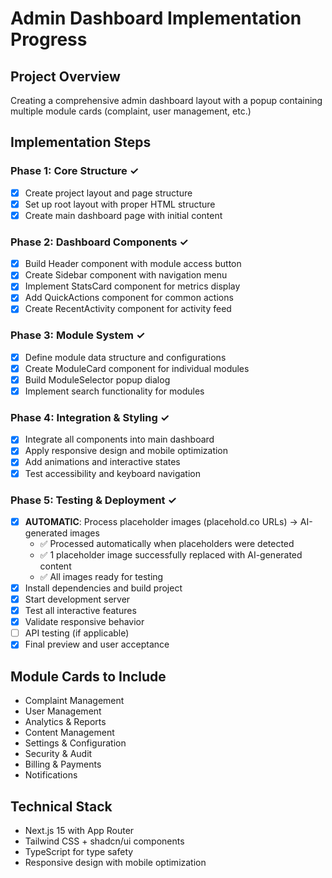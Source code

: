 # Admin Dashboard Implementation Progress

## Project Overview
Creating a comprehensive admin dashboard layout with a popup containing multiple module cards (complaint, user management, etc.)

## Implementation Steps

### Phase 1: Core Structure ✓
- [x] Create project layout and page structure
- [x] Set up root layout with proper HTML structure
- [x] Create main dashboard page with initial content

### Phase 2: Dashboard Components ✓
- [x] Build Header component with module access button
- [x] Create Sidebar component with navigation menu
- [x] Implement StatsCard component for metrics display
- [x] Add QuickActions component for common actions
- [x] Create RecentActivity component for activity feed

### Phase 3: Module System ✓
- [x] Define module data structure and configurations
- [x] Create ModuleCard component for individual modules
- [x] Build ModuleSelector popup dialog
- [x] Implement search functionality for modules

### Phase 4: Integration & Styling ✓
- [x] Integrate all components into main dashboard
- [x] Apply responsive design and mobile optimization
- [x] Add animations and interactive states
- [x] Test accessibility and keyboard navigation

### Phase 5: Testing & Deployment ✓
- [x] **AUTOMATIC**: Process placeholder images (placehold.co URLs) → AI-generated images
  - ✅ Processed automatically when placeholders were detected
  - ✅ 1 placeholder image successfully replaced with AI-generated content
  - ✅ All images ready for testing
- [x] Install dependencies and build project
- [x] Start development server
- [x] Test all interactive features
- [x] Validate responsive behavior
- [ ] API testing (if applicable)
- [x] Final preview and user acceptance

## Module Cards to Include
- Complaint Management
- User Management  
- Analytics & Reports
- Content Management
- Settings & Configuration
- Security & Audit
- Billing & Payments
- Notifications

## Technical Stack
- Next.js 15 with App Router
- Tailwind CSS + shadcn/ui components
- TypeScript for type safety
- Responsive design with mobile optimization